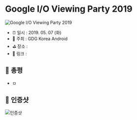 # Google I/O Viewing Party 2019

![Google I/O Viewing Party 2019](image.jpg)

- ⏰ 일시 : 2019. 05. 07 (화)
- 💁 주최 : GDG Korea Android
- ⛳ 장소 : 
- 🔗 링크 : 

## 👏 총평 

- ㅁ

## 📸 인증샷

![인증샷](self.png)
